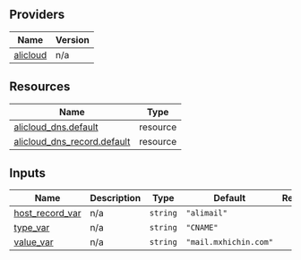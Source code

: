 <!-- BEGIN_TF_DOCS -->
## Providers

| Name | Version |
|------|---------|
| <a name="provider_alicloud"></a> [alicloud](#provider\_alicloud) | n/a |

## Resources

| Name | Type |
|------|------|
| [alicloud_dns.default](https://registry.terraform.io/providers/hashicorp/alicloud/latest/docs/resources/dns) | resource |
| [alicloud_dns_record.default](https://registry.terraform.io/providers/hashicorp/alicloud/latest/docs/resources/dns_record) | resource |

## Inputs

| Name | Description | Type | Default | Required |
|------|-------------|------|---------|:--------:|
| <a name="input_host_record_var"></a> [host\_record\_var](#input\_host\_record\_var) | n/a | `string` | `"alimail"` | no |
| <a name="input_type_var"></a> [type\_var](#input\_type\_var) | n/a | `string` | `"CNAME"` | no |
| <a name="input_value_var"></a> [value\_var](#input\_value\_var) | n/a | `string` | `"mail.mxhichin.com"` | no |
<!-- END_TF_DOCS -->    